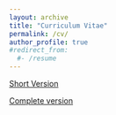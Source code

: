 ```yaml
---
layout: archive
title: "Curriculum Vitae"
permalink: /cv/
author_profile: true
#redirect_from:
  #- /resume
---
```

[Short Version](https://github.com/latsouckfaye/faye-paul.github.io/blob/master/files/CV_PAF.pdf)

[Complete version](https://github.com/latsouckfaye/faye-paul.github.io/blob/master/files/CV_PAF_Long.pdf)

